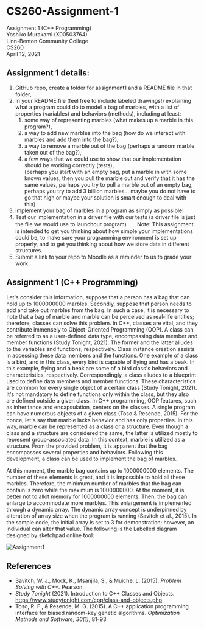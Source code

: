 # CS260-Assignment-1



Assignment 1 (C++ Programming)  
Yoshiko Murakami (X00503764)  
Linn-Benton Community College  
CS260  
April 12, 2021  





## **Assignment 1 details:**

1.	GitHub repo, create a folder for assignment1 and a README file in that folder,  
2.	In your README file (feel free to include labeled drawings!) explaining what a program could do to model a bag of marbles, with a list of properties (variables) and behaviors (methods), including at least:  
    1.	some way of representing marbles (what makes up a marble in this program?),  
    2.	a way to add new marbles into the bag (how do we interact with marbles and add them into the bag?),  
    3.	a way to remove a marble out of the bag (perhaps a random marble taken out of the bag?),  
    4.	a few ways that we could use to show that our implementation should be working correctly (tests),  
        (perhaps you start with an empty bag, put a marble in with some known values, then you pull the marble out and verify that it has the same values, perhaps you try to pull a marble out of an empty bag, perhaps you try to add 3 billion marbles... maybe you do not have to go that high or maybe your solution is smart enough to deal with this)  
3.	implement your bag of marbles in a program as simply as possible!
4.	Test our implementation in a driver file with our tests (a driver file is just the file we would use to launchour program)　　Note: This assignment is intended to get you thinking about how simple your implementations could be, to make sure your programming environment is set up properly, and to get you thinking about how we store data in different structures.
5.	Submit a link to your repo to Moodle as a reminder to us to grade your work  




  







## **Assignment 1 (C++ Programming)**  

Let's consider this information, suppose that a person has a bag that can hold up to 1000000000 marbles. Secondly, suppose that person needs to add and take out marbles from the bag. In such a case, it is necessary to note that a bag of marble and marble can be perceived as real-life entities; therefore, classes can solve this problem. In C++, classes are vital, and they contribute immensely to Object-Oriented Programming (OOP). A class can be referred to as a user-defined data type, encompassing data member and member functions (Study Tonight, 2021). The former and the latter alludes to the variables and functions, respectively. Class instance creation assists in accessing these data members and the functions. One example of a class is a bird, and in this class, every bird is capable of flying and has a beak. In this example, flying and a beak are some of a bird class's behaviors and characteristics, respectively. 
Correspondingly, a class alludes to a blueprint used to define data members and member functions. These characteristics are common for every single object of a certain class (Study Tonight, 2021). It's not mandatory to define functions only within the class, but they also are defined outside a given class. In C++ programming, OOP features, such as inheritance and encapsulation, centers on the classes. A single program can have numerous objects of a given class (Toso & Resende, 2015). For the nonce, let's say that marble lacks behavior and has only properties. In this way, marble can be represented as a class or a structure. Even though a class and a structure are considered the same, the latter is utilized mostly to represent group-associated data. In this context, marble is utilized as a structure. From the provided problem, it is apparent that the bag encompasses several properties and behaviors. Following this development, a class can be used to implement the bag of marbles.  
  
At this moment, the marble bag contains up to 1000000000 elements. The number of these elements is great, and it is impossible to hold all these marbles. Therefore, the minimum number of marbles that the bag can contain is zero while the maximum is 1000000000. At the moment, it is better not to allot memory for 1000000000 elements. Then, the bag can enlarge to accommodate more marbles. This enlargement is implemented through a dynamic array. The dynamic array concept is underpinned by alteration of array size when the program is running (Savitch et al., 2015). In the sample code, the initial array is set to 3 for demonstration; however, an individual can alter that value. The following is the Labelled diagram designed by sketchpad online tool:  
  
 ![Assignment1](https://user-images.githubusercontent.com/59652655/114492321-3d102000-9bcd-11eb-8702-ca63bb88e780.png)
 
 

## References  
- Savitch, W. J., Mock, K., Msanjila, S., & Muiche, L. (2015). *Problem Solving with C++.* Pearson.  
- *Study Tonight* (2021). Introduction to C++ Classes and Objects. https://www.studytonight.com/cpp/class-and-objects.php  
- Toso, R. F., & Resende, M. G. (2015). A C++ application programming interface for biased random-key genetic algorithms. *Optimization Methods and Software, 30(1)*, 81-93  


